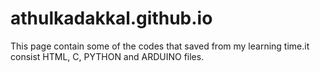 # athulkadakkal.github.io

This page contain some of the codes that saved from my learning time.it consist HTML, C, PYTHON and ARDUINO files.
